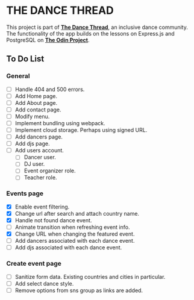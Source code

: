 # THE DANCE THREAD

This project is part of [__The Dance Thread__](https://thedancethread.com/), an inclusive dance community. The functionality of the app builds on the lessons on Express.js and PostgreSQL on [__The Odin Project__](https://www.theodinproject.com/).

## To Do List

### General

* [ ] Handle 404 and 500 errors.
* [ ] Add Home page.
* [ ] Add About page.
* [ ] Add contact page.
* [ ] Modify menu.
* [ ] Implement bundling using webpack.
* [ ] Implement cloud storage. Perhaps using signed URL.
* [ ] Add dancers page.
* [ ] Add djs page.
* [ ] Add users account.
  * [ ] Dancer user.
  * [ ] DJ user.
  * [ ] Event organizer role.
  * [ ] Teacher role.

### Events page

* [x] Enable event filtering.
* [x] Change url after search and attach country name.
* [x] Handle not found dance event.
* [ ] Animate transition when refreshing event info.
* [x] Change URL when changing the featured event.
* [ ] Add dancers associated with each dance event.
* [ ] Add djs associated with each dance event.

### Create event page

* [ ] Sanitize form data. Existing countries and cities in particular.
* [ ] Add select dance style.
* [ ] Remove options from sns group as links are added.
